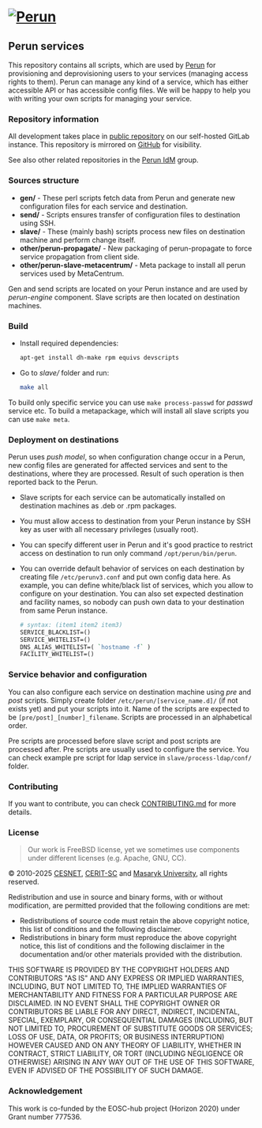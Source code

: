 # [![Perun](https://webcentrum.muni.cz/media/3153530/perun.svg)](https://perun-aai.org)

## Perun services

This repository contains all scripts, which are used by [Perun](https://perun-aai.org/) for provisioning and deprovisioning users to your services (managing access rights to them). Perun can manage any kind of a service, which has either accessible API or has accessible config files. We will be happy to help you with writing your own scripts for managing your service.

### Repository information

All development takes place in [public repository](https://gitlab.ics.muni.cz/perun/perun-idm/perun-services) on our self-hosted GitLab instance. This repository is mirrored on [GitHub](https://github.com/CESNET/perun-services) for visibility.

See also other related repositories in the [Perun IdM](https://gitlab.ics.muni.cz/perun/perun-idm) group.

### Sources structure

- **gen/** - These perl scripts fetch data from Perun and generate new configuration files for each service and destination.
- **send/** - Scripts ensures transfer of configuration files to destination using SSH.
- **slave/** - These (mainly bash) scripts process new files on destination machine and perform change itself.
- **other/perun-propagate/** - New packaging of perun-propagate to force service propagation from client side.
- **other/perun-slave-metacentrum/** - Meta package to install all perun services used by MetaCentrum.

Gen and send scripts are located on your Perun instance and are used by _perun-engine_ component. Slave scripts are then located on destination machines.

### Build

- Install required dependencies:

    ```sh
    apt-get install dh-make rpm equivs devscripts
    ```

- Go to _slave/_ folder and run:

    ```sh
    make all
    ```

To build only specific service you can use `make process-passwd` for _passwd_ service etc. To build a metapackage, which will install all slave scripts you can use `make meta`.

### Deployment on destinations

Perun uses _push model_, so when configuration change occur in a Perun, new config files are generated for affected services and sent to the destinations, where they are processed. Result of such operation is then reported back to the Perun.

- Slave scripts for each service can be automatically installed on destination machines as .deb or .rpm packages.
- You must allow access to destination from your Perun instance by SSH key as user with all necessary privileges (usually root).
- You can specify different user in Perun and it's good practice to restrict access on destination to run only command `/opt/perun/bin/perun`.
- You can override default behavior of services on each destination by creating file `/etc/perunv3.conf` and put own config data here. As example, you can define white/black list of services, which you allow to configure on your destination. You can also set expected destination and facility names, so nobody can push own data to your destination from same Perun instance.

    ```perl
    # syntax: (item1 item2 item3)
    SERVICE_BLACKLIST=()
    SERVICE_WHITELIST=()
    DNS_ALIAS_WHITELIST=( `hostname -f` )
    FACILITY_WHITELIST=()
    ```

### Service behavior and configuration

You can also configure each service on destination machine using _pre_ and _post_ scripts. Simply create folder `/etc/perun/[service_name.d]/` (if not exists yet) and put your scripts into it. Name of the scripts are expected to be `[pre/post]_[number]_filename`. Scripts are processed in an alphabetical order.

Pre scripts are processed before slave script and post scripts are processed after. Pre scripts are usually used to configure the service. You can check example pre script for ldap service in `slave/process-ldap/conf/` folder.

### Contributing

If you want to contribute, you can check [CONTRIBUTING.md](https://gitlab.ics.muni.cz/perun/perun-idm/perun-services/-/blob/main/CONTRIBUTING.md) for more details.

### License

> Our work is FreeBSD license, yet we sometimes use components under different licenses (e.g. Apache, GNU, CC).

&copy; 2010-2025 [CESNET](https://www.cesnet.cz/?lang=en), [CERIT-SC](https://www.cerit-sc.cz/en/index.html) and [Masaryk University](https://www.muni.cz/en), all rights reserved.

Redistribution and use in source and binary forms, with or without modification, are permitted provided that the following conditions are met:

- Redistributions of source code must retain the above copyright notice, this list of conditions and the following disclaimer.
- Redistributions in binary form must reproduce the above copyright notice, this list of conditions and the following disclaimer in the documentation and/or other materials provided with the distribution.

THIS SOFTWARE IS PROVIDED BY THE COPYRIGHT HOLDERS AND
CONTRIBUTORS "AS IS" AND ANY EXPRESS OR IMPLIED WARRANTIES,
INCLUDING, BUT NOT LIMITED TO, THE IMPLIED WARRANTIES OF
MERCHANTABILITY AND FITNESS FOR A PARTICULAR PURPOSE ARE
DISCLAIMED. IN NO EVENT SHALL THE COPYRIGHT OWNER OR CONTRIBUTORS
BE LIABLE FOR ANY DIRECT, INDIRECT, INCIDENTAL, SPECIAL,
EXEMPLARY, OR CONSEQUENTIAL DAMAGES (INCLUDING, BUT NOT LIMITED
TO, PROCUREMENT OF SUBSTITUTE GOODS OR SERVICES; LOSS OF USE,
DATA, OR PROFITS; OR BUSINESS INTERRUPTION) HOWEVER CAUSED AND ON
ANY THEORY OF LIABILITY, WHETHER IN CONTRACT, STRICT LIABILITY,
OR TORT (INCLUDING NEGLIGENCE OR OTHERWISE) ARISING IN ANY WAY
OUT OF THE USE OF THIS SOFTWARE, EVEN IF ADVISED OF THE
POSSIBILITY OF SUCH DAMAGE.

### Acknowledgement

This work is co-funded by the EOSC-hub project (Horizon 2020) under Grant number 777536.
